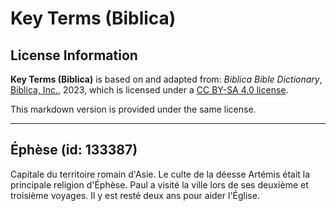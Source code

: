 # Key Terms (Biblica)

## License Information

**Key Terms (Biblica)** is based on and adapted from: _Biblica Bible Dictionary_, [Biblica, Inc.](https://www.biblica.com/), 2023, which is licensed under a [CC BY-SA 4.0 license](https://creativecommons.org/licenses/by-sa/4.0/legalcode.en).

This markdown version is provided under the same license.



--------------------------------

## Éphèse (id: 133387)

Capitale du territoire romain d'Asie. Le culte de la déesse Artémis était la principale religion d'Éphèse. Paul a visité la ville lors de ses deuxième et troisième voyages. Il y est resté deux ans pour aider l'Église.


